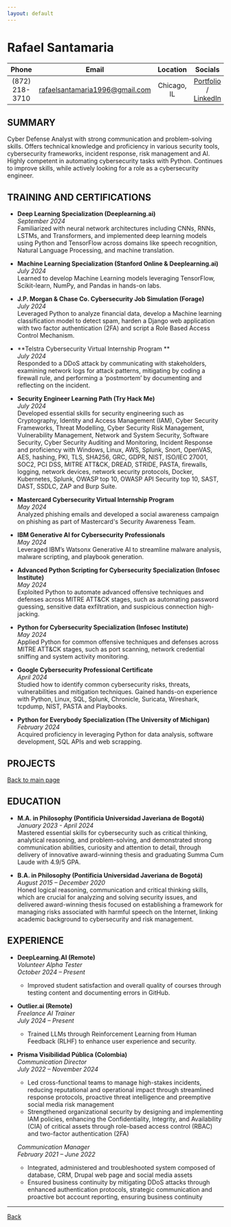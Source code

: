 ```yaml
---
layout: default
---
```


# Rafael Santamaria   

| **Phone** | **Email** | **Location** | **Socials** |
|:--------------:|:----------------:|:-----------:|:-----------------------:|
| (872) 218-3710 | [rafaelsantamaria1996@gmail.com](mailto:rafaelsantamaria1996@gmail.com) | Chicago, IL | [Portfolio](./) / [LinkedIn](https://www.linkedin.com/in/rafael-santamaria-ortega) |


## SUMMARY  

Cyber Defense Analyst with strong communication and problem-solving skills. Offers technical knowledge and proficiency in various security tools, cybersecurity frameworks, incident response, risk management and AI. Highly competent in automating cybersecurity tasks with Python. Continues to improve skills, while actively looking for a role as a cybersecurity engineer.

## TRAINING AND CERTIFICATIONS  

- **Deep Learning Specialization (Deeplearning.ai)**  
  *September 2024*  
  Familiarized with neural network architectures including CNNs, RNNs, LSTMs, and Transformers, and implemented deep learning models using Python and TensorFlow across domains like speech recognition, Natural Language Processing, and machine translation.

- **Machine Learning Specialization (Stanford Online & Deeplearning.ai)**  
  *July 2024*  
  Learned to develop Machine Learning models leveraging TensorFlow, Scikit-learn, NumPy, and Pandas in hands-on labs. 

- **J.P. Morgan & Chase Co. Cybersecurity Job Simulation (Forage)**  
  *July 2024*  
  Leveraged Python to analyze financial data, develop a Machine learning classification model to detect spam, harden a Django web application with two factor authentication (2FA) and script a Role Based Access Control Mechanism. 

- **Telstra Cybersecurity Virtual Internship Program **  
  *July 2024*  
  Responded to a DDoS attack by communicating with stakeholders, examining network logs for attack patterns, mitigating by coding a firewall rule, and performing a ‘postmortem’ by documenting and reflecting on the incident. 

- **Security Engineer Learning Path (Try Hack Me)**  
  *July 2024*  
  Developed essential skills for security engineering such as Cryptography, Identity and Access Management (IAM), Cyber Security Frameworks, Threat Modelling, Cyber Security Risk Management, Vulnerability Management, Network and System Security, Software Security, Cyber Security Auditing and Monitoring, Incident Response and proficiency with Windows, Linux, AWS, Splunk, Snort, OpenVAS, AES, hashing, PKI, TLS, SHA256, GRC, GDPR, NIST, ISO/IEC 27001, SOC2, PCI DSS, MITRE ATT&CK, DREAD, STRIDE, PASTA, firewalls, logging, network devices, network security protocols, Docker, Kubernetes, Splunk, OWASP top 10, OWASP API Security top 10, SAST, DAST, SSDLC, ZAP and Burp Suite.

- **Mastercard Cybersecurity Virtual Internship Program**  
  *May 2024*  
  Analyzed phishing emails and developed a social awareness campaign on phishing as part of Mastercard's Security Awareness Team.  

- **IBM Generative AI for Cybersecurity Professionals**  
  *May 2024*  
  Leveraged IBM’s Watsonx Generative AI to streamline malware analysis, malware scripting, and playbook generation.

- **Advanced Python Scripting for Cybersecurity Specialization (Infosec Institute)**  
  *May 2024*  
  Exploited Python to automate advanced offensive techniques and defenses across MITRE ATT&CK stages, such as automating password guessing, sensitive data exfiltration, and suspicious connection high-jacking.

- **Python for Cybersecurity Specialization (Infosec Institute)**  
  *May 2024*  
  Applied Python for common offensive techniques and defenses across MITRE ATT&CK stages, such as port scanning, network credential sniffing and system activity monitoring.

- **Google Cybersecurity Professional Certificate**  
  *April 2024*  
  Studied how to identify common cybersecurity risks, threats, vulnerabilities and mitigation techniques. Gained hands-on experience with Python, Linux, SQL, Splunk, Chronicle, Suricata, Wireshark, tcpdump, NIST, PASTA and Playbooks.

- **Python for Everybody Specialization (The University of Michigan)**  
  *February 2024*  
  Acquired proficiency in leveraging Python for data analysis, software development, SQL APIs and web scrapping.

## PROJECTS  

[Back to main page](./)

## EDUCATION  

- **M.A. in Philosophy (Pontificia Universidad Javeriana de Bogotá)**  
  *January 2023 - April 2024*  
  Mastered essential skills for cybersecurity such as critical thinking, analytical reasoning, and problem-solving, and demonstrated strong communication abilities, curiosity and attention to detail, through delivery of innovative award-winning thesis and graduating Summa Cum Laude with 4.9/5 GPA.

- **B.A. in Philosophy (Pontificia Universidad Javeriana de Bogotá)**  
  *August 2015 – December 2020*  
  Honed logical reasoning, communication and critical thinking skills, which are crucial for analyzing and solving security issues, and delivered award-winning thesis focused on establishing a framework for managing risks associated with harmful speech on the Internet, linking academic background to cybersecurity and risk management.

## EXPERIENCE  

- **DeepLearning.AI (Remote)**  
  *Volunteer Alpha Tester*  
  *October 2024 – Present*  
  - Improved student satisfaction and overall quality of courses through testing content and documenting errors in GitHub.

- **Outlier.ai (Remote)**  
  *Freelance AI Trainer*  
  *July 2024 – Present*  
  - Trained LLMs through Reinforcement Learning from Human Feedback (RLHF) to enhance user experience and security. 

- **Prisma Visibilidad Pública (Colombia)**  
  *Communication Director*  
  *July 2022 – November 2024*  
  - Led cross-functional teams to manage high-stakes incidents, reducing reputational and operational impact through streamlined response protocols, proactive threat intelligence and preemptive social media risk management
  - Strengthened organizational security by designing and implementing IAM policies, enhancing the Confidentiality, Integrity, and Availability (CIA) of critical assets through role-based access control (RBAC) and two-factor authentication (2FA)

  *Communication Manager*  
  *February 2021 – June 2022*  
  - Integrated, administered and troubleshooted system composed of database, CRM, Drupal web page and social media assets
  - Ensured business continuity by mitigating DDoS attacks through enhanced authentication protocols, strategic communication and proactive bot account reporting, ensuring business continuity

---

[Back](./)
